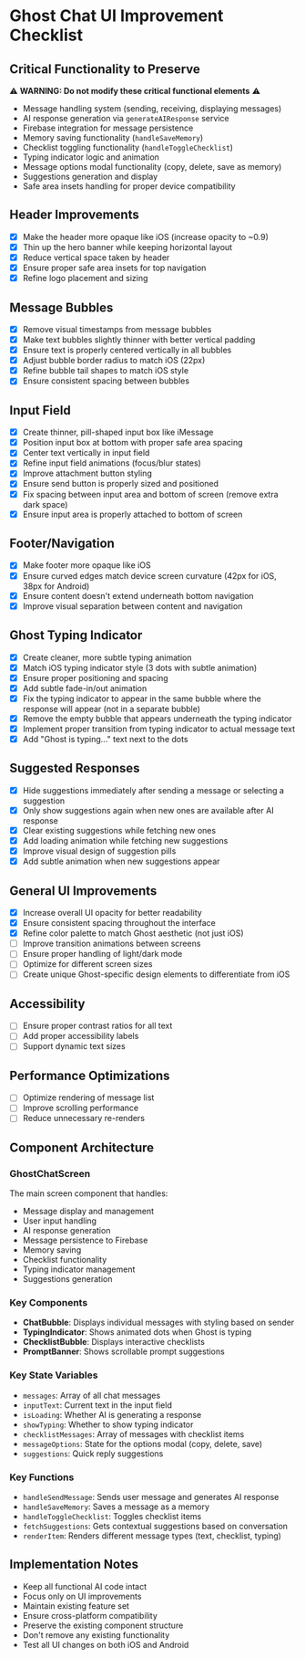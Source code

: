 # Ghost Chat UI Improvement Checklist

## Critical Functionality to Preserve

⚠️ **WARNING: Do not modify these critical functional elements** ⚠️

- Message handling system (sending, receiving, displaying messages)
- AI response generation via `generateAIResponse` service
- Firebase integration for message persistence
- Memory saving functionality (`handleSaveMemory`)
- Checklist toggling functionality (`handleToggleChecklist`)
- Typing indicator logic and animation
- Message options modal functionality (copy, delete, save as memory)
- Suggestions generation and display
- Safe area insets handling for proper device compatibility

## Header Improvements
- [x] Make the header more opaque like iOS (increase opacity to ~0.9)
- [x] Thin up the hero banner while keeping horizontal layout
- [x] Reduce vertical space taken by header
- [x] Ensure proper safe area insets for top navigation
- [x] Refine logo placement and sizing

## Message Bubbles
- [x] Remove visual timestamps from message bubbles
- [x] Make text bubbles slightly thinner with better vertical padding
- [x] Ensure text is properly centered vertically in all bubbles
- [x] Adjust bubble border radius to match iOS (22px)
- [x] Refine bubble tail shapes to match iOS style
- [x] Ensure consistent spacing between bubbles

## Input Field
- [x] Create thinner, pill-shaped input box like iMessage
- [x] Position input box at bottom with proper safe area spacing
- [x] Center text vertically in input field
- [x] Refine input field animations (focus/blur states)
- [x] Improve attachment button styling
- [x] Ensure send button is properly sized and positioned
- [x] Fix spacing between input area and bottom of screen (remove extra dark space)
- [x] Ensure input area is properly attached to bottom of screen

## Footer/Navigation
- [x] Make footer more opaque like iOS
- [x] Ensure curved edges match device screen curvature (42px for iOS, 38px for Android)
- [x] Ensure content doesn't extend underneath bottom navigation
- [x] Improve visual separation between content and navigation

## Ghost Typing Indicator
- [x] Create cleaner, more subtle typing animation
- [x] Match iOS typing indicator style (3 dots with subtle animation)
- [x] Ensure proper positioning and spacing
- [x] Add subtle fade-in/out animation
- [x] Fix the typing indicator to appear in the same bubble where the response will appear (not in a separate bubble)
- [x] Remove the empty bubble that appears underneath the typing indicator
- [x] Implement proper transition from typing indicator to actual message text
- [x] Add "Ghost is typing..." text next to the dots

## Suggested Responses
- [x] Hide suggestions immediately after sending a message or selecting a suggestion
- [x] Only show suggestions again when new ones are available after AI response
- [x] Clear existing suggestions while fetching new ones
- [x] Add loading animation while fetching new suggestions
- [x] Improve visual design of suggestion pills
- [x] Add subtle animation when new suggestions appear

## General UI Improvements
- [x] Increase overall UI opacity for better readability
- [x] Ensure consistent spacing throughout the interface
- [x] Refine color palette to match Ghost aesthetic (not just iOS)
- [ ] Improve transition animations between screens
- [ ] Ensure proper handling of light/dark mode
- [ ] Optimize for different screen sizes
- [ ] Create unique Ghost-specific design elements to differentiate from iOS

## Accessibility
- [ ] Ensure proper contrast ratios for all text
- [ ] Add proper accessibility labels
- [ ] Support dynamic text sizes

## Performance Optimizations
- [ ] Optimize rendering of message list
- [ ] Improve scrolling performance
- [ ] Reduce unnecessary re-renders

## Component Architecture

### GhostChatScreen
The main screen component that handles:
- Message display and management
- User input handling
- AI response generation
- Message persistence to Firebase
- Memory saving
- Checklist functionality
- Typing indicator management
- Suggestions generation

### Key Components
- **ChatBubble**: Displays individual messages with styling based on sender
- **TypingIndicator**: Shows animated dots when Ghost is typing
- **ChecklistBubble**: Displays interactive checklists
- **PromptBanner**: Shows scrollable prompt suggestions

### Key State Variables
- `messages`: Array of all chat messages
- `inputText`: Current text in the input field
- `isLoading`: Whether AI is generating a response
- `showTyping`: Whether to show typing indicator
- `checklistMessages`: Array of messages with checklist items
- `messageOptions`: State for the options modal (copy, delete, save)
- `suggestions`: Quick reply suggestions

### Key Functions
- `handleSendMessage`: Sends user message and generates AI response
- `handleSaveMemory`: Saves a message as a memory
- `handleToggleChecklist`: Toggles checklist items
- `fetchSuggestions`: Gets contextual suggestions based on conversation
- `renderItem`: Renders different message types (text, checklist, typing)

## Implementation Notes
- Keep all functional AI code intact
- Focus only on UI improvements
- Maintain existing feature set
- Ensure cross-platform compatibility
- Preserve the existing component structure
- Don't remove any existing functionality
- Test all UI changes on both iOS and Android

